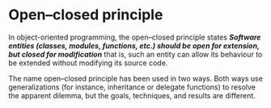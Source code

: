 # Open–closed principle

In object-oriented programming, the open–closed principle states ***Software entities (classes, modules, functions, etc.) should be open for extension, but closed for modification*** 
that is, such an entity can allow its behaviour to be extended without modifying its source code.

The name open–closed principle has been used in two ways. Both ways use generalizations (for instance, inheritance or delegate functions) to resolve the apparent dilemma, but the goals, techniques, and results are different.